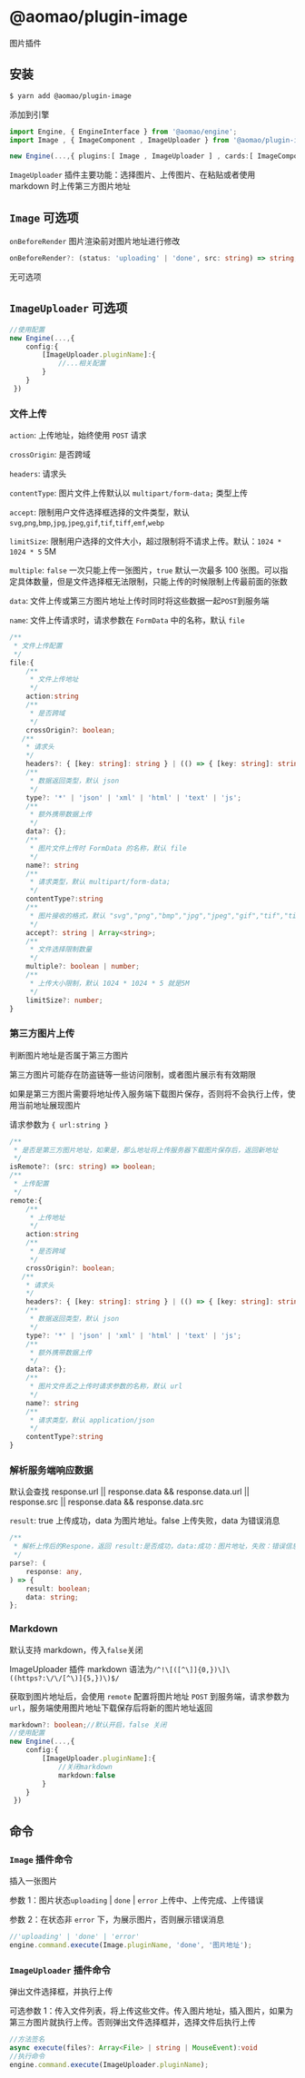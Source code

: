 # @aomao/plugin-image

图片插件

## 安装

```bash
$ yarn add @aomao/plugin-image
```

添加到引擎

```ts
import Engine, { EngineInterface } from '@aomao/engine';
import Image , { ImageComponent , ImageUploader } from '@aomao/plugin-image';

new Engine(...,{ plugins:[ Image , ImageUploader ] , cards:[ ImageComponent ]})
```

`ImageUploader` 插件主要功能：选择图片、上传图片、在粘贴或者使用 markdown 时上传第三方图片地址

## `Image` 可选项

`onBeforeRender` 图片渲染前对图片地址进行修改

```ts
onBeforeRender?: (status: 'uploading' | 'done', src: string) => string;
```

无可选项

## `ImageUploader` 可选项

```ts
//使用配置
new Engine(...,{
    config:{
        [ImageUploader.pluginName]:{
            //...相关配置
        }
    }
 })
```

### 文件上传

`action`: 上传地址，始终使用 `POST` 请求

`crossOrigin`: 是否跨域

`headers`: 请求头

`contentType`: 图片文件上传默认以 `multipart/form-data;` 类型上传

`accept`: 限制用户文件选择框选择的文件类型，默认 `svg`,`png`,`bmp`,`jpg`,`jpeg`,`gif`,`tif`,`tiff`,`emf`,`webp`

`limitSize`: 限制用户选择的文件大小，超过限制将不请求上传。默认：`1024 * 1024 * 5` 5M

`multiple`: `false` 一次只能上传一张图片，`true` 默认一次最多 100 张图。可以指定具体数量，但是文件选择框无法限制，只能上传的时候限制上传最前面的张数

`data`: 文件上传或第三方图片地址上传时同时将这些数据一起`POST`到服务端

`name`: 文件上传请求时，请求参数在 `FormData` 中的名称，默认 `file`

```ts
/**
 * 文件上传配置
 */
file:{
    /**
     * 文件上传地址
     */
    action:string
    /**
     * 是否跨域
     */
    crossOrigin?: boolean;
   /**
    * 请求头
    */
    headers?: { [key: string]: string } | (() => { [key: string]: string });
    /**
     * 数据返回类型，默认 json
     */
    type?: '*' | 'json' | 'xml' | 'html' | 'text' | 'js';
    /**
     * 额外携带数据上传
     */
    data?: {};
    /**
     * 图片文件上传时 FormData 的名称，默认 file
     */
    name?: string
    /**
     * 请求类型，默认 multipart/form-data;
     */
    contentType?:string
    /**
     * 图片接收的格式，默认 "svg","png","bmp","jpg","jpeg","gif","tif","tiff","emf","webp"
     */
    accept?: string | Array<string>;
    /**
     * 文件选择限制数量
     */
    multiple?: boolean | number;
    /**
     * 上传大小限制，默认 1024 * 1024 * 5 就是5M
     */
    limitSize?: number;
}
```

### 第三方图片上传

判断图片地址是否属于第三方图片

第三方图片可能存在防盗链等一些访问限制，或者图片展示有有效期限

如果是第三方图片需要将地址传入服务端下载图片保存，否则将不会执行上传，使用当前地址展现图片

请求参数为 `{ url:string }`

```ts
/**
 * 是否是第三方图片地址，如果是，那么地址将上传服务器下载图片保存后，返回新地址
 */
isRemote?: (src: string) => boolean;
/**
 * 上传配置
 */
remote:{
    /**
     * 上传地址
     */
    action:string
    /**
     * 是否跨域
     */
    crossOrigin?: boolean;
   /**
    * 请求头
    */
    headers?: { [key: string]: string } | (() => { [key: string]: string });
    /**
     * 数据返回类型，默认 json
     */
    type?: '*' | 'json' | 'xml' | 'html' | 'text' | 'js';
    /**
     * 额外携带数据上传
     */
    data?: {};
    /**
     * 图片文件丢之上传时请求参数的名称，默认 url
     */
    name?: string
    /**
     * 请求类型，默认 application/json
     */
    contentType?:string
}
```

### 解析服务端响应数据

默认会查找 response.url || response.data && response.data.url || response.src || response.data && response.data.src

`result`: true 上传成功，data 为图片地址。false 上传失败，data 为错误消息

```ts
/**
 * 解析上传后的Respone，返回 result:是否成功，data:成功：图片地址，失败：错误信息
 */
parse?: (
    response: any,
) => {
    result: boolean;
    data: string;
};
```

### Markdown

默认支持 markdown，传入`false`关闭

ImageUploader 插件 markdown 语法为`/^!\[([^\]]{0,})\]\((https?:\/\/[^\)]{5,})\)$/`

获取到图片地址后，会使用 `remote` 配置将图片地址 `POST` 到服务端，请求参数为 `url`，服务端使用图片地址下载保存后将新的图片地址返回

```ts
markdown?: boolean;//默认开启，false 关闭
//使用配置
new Engine(...,{
    config:{
        [ImageUploader.pluginName]:{
            //关闭markdown
            markdown:false
        }
    }
 })
```

## 命令

### `Image` 插件命令

插入一张图片

参数 1：图片状态`uploading` | `done` | `error` 上传中、上传完成、上传错误

参数 2：在状态非 `error` 下，为展示图片，否则展示错误消息

```ts
//'uploading' | 'done' | 'error'
engine.command.execute(Image.pluginName, 'done', '图片地址');
```

### `ImageUploader` 插件命令

弹出文件选择框，并执行上传

可选参数 1：传入文件列表，将上传这些文件。传入图片地址，插入图片，如果为第三方图片就执行上传。否则弹出文件选择框并，选择文件后执行上传

```ts
//方法签名
async execute(files?: Array<File> | string | MouseEvent):void
//执行命令
engine.command.execute(ImageUploader.pluginName);
```
